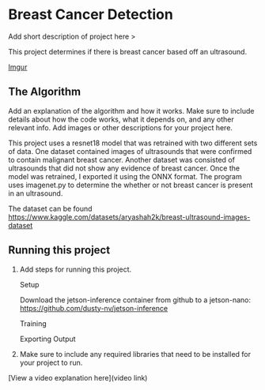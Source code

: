 # Breast Cancer Detection

 Add short description of project here >
 
 This project determines if there is breast cancer based off an ultrasound.
 
[Imgur](https://i.imgur.com/wW2hFsV.jpg)

## The Algorithm

Add an explanation of the algorithm and how it works. Make sure to include details about how the code works, what it depends on, and any other relevant info. Add images or other descriptions for your project here. 

This project uses a resnet18 model that was retrained with two different sets of data. One dataset contained images of ultrasounds that were confirmed to contain malignant breast cancer. Another dataset was consisted of ultrasounds that did not show any evidence of breast cancer. Once the model was retrained, I exported it using the ONNX format. The program uses imagenet.py to determine the whether or not breast cancer is present in an ultrasound. 

The dataset can be found https://www.kaggle.com/datasets/aryashah2k/breast-ultrasound-images-dataset  

## Running this project

1. Add steps for running this project.

   Setup
   
   Download the jetson-inference container from github to a jetson-nano: https://github.com/dusty-nv/jetson-inference
   

   Training
   

   Exporting
   Output
   
   
3. Make sure to include any required libraries that need to be installed for your project to run.

[View a video explanation here](video link)
